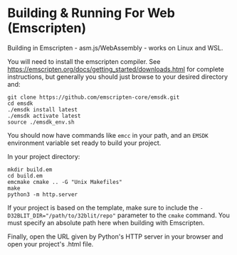 # Building & Running For Web (Emscripten)

Building in Emscripten - asm.js/WebAssembly - works on Linux and WSL.

You will need to install the emscripten compiler. See https://emscripten.org/docs/getting_started/downloads.html for complete instructions, but generally you should just browse to your desired directory and:

```
git clone https://github.com/emscripten-core/emsdk.git
cd emsdk
./emsdk install latest
./emsdk activate latest
source ./emsdk_env.sh
```

You should now have commands like `emcc` in your path, and an `EMSDK` environment variable set ready to build your project.

In your project directory:

``` shell
mkdir build.em
cd build.em
emcmake cmake .. -G "Unix Makefiles"
make
python3 -m http.server
```

If your project is based on the template, make sure to include the `-D32BLIT_DIR="/path/to/32blit/repo"` parameter to the `cmake` command. You must specify an absolute path here when building with Emscripten.

Finally, open the URL given by Python's HTTP server in your browser and open your project's .html file.
